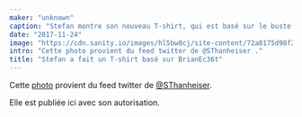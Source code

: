 ```yaml
---
maker: "unknown"
caption: "Stefan montre son nouveau T-shirt, qui est basé sur le buste de base Brian."
date: "2017-11-24"
image: "https://cdn.sanity.io/images/hl5bw8cj/site-content/72a8175d98f267194c48ad940c734853a62e4e66-2045x2044.jpg"
intro: "Cette photo provient du feed twitter de @SThanheiser ."
title: "Stefan a fait un T-shirt basé sur BrianEc36t"
---
```



Cette [photo](https://twitter.com/SThanheiser/status/933942463332536320) provient du feed twitter de [@SThanheiser](https://twitter.com/SThanheiser).

Elle est publiée ici avec son autorisation.

